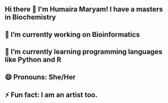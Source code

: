 ## Hi there 👋 I'm Humaira Maryam! I have a masters in Biochemistry
## 🔭 I’m currently working on Bioinformatics
## 🌱 I’m currently learning programming languages like Python and R
## 😄 Pronouns: She/Her
## ⚡ Fun fact: I am an artist too.
<!--
**Humzmary/Humzmary** is a ✨ _special_ ✨ repository because its `README.md` (this file) appears on your GitHub profile.

Here are some ideas to get you started:

_ 🔭 I’m currently working on Bioinformatics
- 🌱 I’m currently learning programming languages like Python and R
- 👯 I’m looking to collaborate on ...
- 🤔 I’m looking for help with ...
- 💬 Ask me about ...
- 📫 How to reach me: ...
- 😄 Pronouns: She/Her
- ⚡ Fun fact: I am an artist too.
-->

